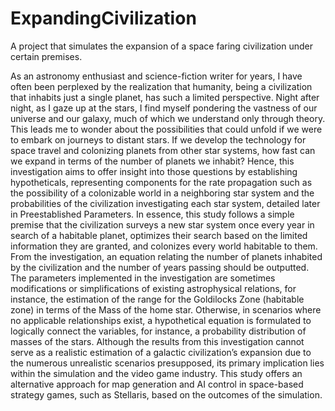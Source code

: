 # ExpandingCivilization
A project that simulates the expansion of a space faring civilization under certain premises.


As an astronomy enthusiast and science-fiction writer for years, I have often been perplexed by the realization that humanity, being a civilization that inhabits just a single planet, has such a limited perspective. Night after night, as I gaze up at the stars, I find myself pondering the vastness of our universe and our galaxy, much of which we understand only through theory. This leads me to wonder about the possibilities that could unfold if we were to embark on journeys to distant stars. If we develop the technology for space travel and colonizing planets from other star systems, how fast can we expand in terms of the number of planets we inhabit?
Hence, this investigation aims to offer insight into those questions by establishing hypotheticals, representing components for the rate propagation such as the possibility of a colonizable world in a neighboring star system and the probabilities of the civilization investigating each star system, detailed later in Preestablished Parameters. In essence, this study follows a simple premise that the civilization surveys a new star system once every year in search of a habitable planet, optimizes their search based on the limited information they are granted, and colonizes every world habitable to them. From the investigation, an equation relating the number of planets inhabited by the civilization and the number of years passing should be outputted.
The parameters implemented in the investigation are sometimes modifications or simplifications of existing astrophysical relations, for instance, the estimation of the range for the Goldilocks Zone (habitable zone) in terms of the Mass of the home star. Otherwise, in scenarios where no applicable relationships exist, a hypothetical equation is formulated to logically connect the variables, for instance, a probability distribution of masses of the stars.
Although the results from this investigation cannot serve as a realistic estimation of a galactic civilization’s expansion due to the numerous unrealistic scenarios presupposed, its primary implication lies within the simulation and the video game industry. This study offers an alternative approach for map generation and AI control in space-based strategy games, such as Stellaris, based on the outcomes of the simulation.
